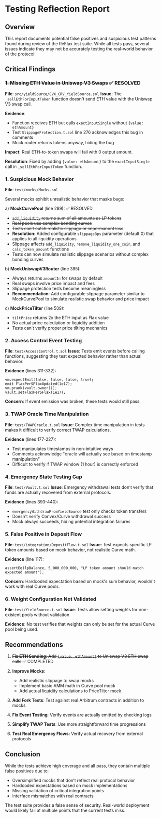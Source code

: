 # Testing Reflection Report

## Overview
This report documents potential false positives and suspicious test patterns found during review of the ReFlax test suite. While all tests pass, several issues indicate they may not be accurately testing the real-world behavior of the protocol.

## Critical Findings

### ~~1. **Missing ETH Value in Uniswap V3 Swaps**~~ ✅ RESOLVED
**File**: `src/yieldSource/CVX_CRV_YieldSource.sol`
**Issue**: The `_sellEthForInputToken` function doesn't send ETH value with the Uniswap V3 swap call.

**Evidence**:
- Function receives ETH but calls `exactInputSingle` without `{value: ethAmount}`
- Test `SlippageProtection.t.sol` line 276 acknowledges this bug in comments
- Mock router returns tokens anyway, hiding the bug

**Impact**: Real ETH-to-token swaps will fail with 0 output amount.

**Resolution**: Fixed by adding `{value: ethAmount}` to the `exactInputSingle` call in `_sellEthForInputToken` function.

### 1. **Suspicious Mock Behavior**
**File**: `test/mocks/Mocks.sol`

Several mocks exhibit unrealistic behavior that masks bugs:

a) **MockCurvePool** (line 289): ✅ RESOLVED
   - ~~`add_liquidity` returns sum of all amounts as LP tokens~~
   - ~~Real pools use complex bonding curves~~
   - ~~Tests can't catch realistic slippage or impermanent loss~~
   - **Resolution**: Added configurable `slippageBps` parameter (default 0) that applies to all liquidity operations
   - Slippage affects `add_liquidity`, `remove_liquidity_one_coin`, and `calc_token_amount` functions
   - Tests can now simulate realistic slippage scenarios without complex bonding curves

b) **MockUniswapV3Router** (line 395):
   - Always returns `amountIn` for swaps by default
   - Real swaps involve price impact and fees
   - Slippage protection tests become meaningless
   - **Recommendation**: Add configurable slippage parameter similar to MockCurvePool to simulate realistic swap behavior and price impact

c) **MockPriceTilter** (line 509):
   - `tiltPrice` returns 2x the ETH input as Flax value
   - No actual price calculation or liquidity addition
   - Tests can't verify proper price tilting mechanics

### 2. **Access Control Event Testing**
**File**: `test/AccessControl.t.sol`
**Issue**: Tests emit events before calling functions, suggesting they test expected behavior rather than actual behavior.

**Evidence** (lines 311-332):
```solidity
vm.expectEmit(false, false, false, true);
emit FlaxPerSFlaxUpdated(1e17);
vm.prank(vault.owner());
vault.setFlaxPerSFlax(1e17);
```

**Concern**: If event emission was broken, these tests would still pass.

### 3. **TWAP Oracle Time Manipulation**
**File**: `test/TWAPOracle.t.sol`
**Issue**: Complex time manipulation in tests makes it difficult to verify correct TWAP calculations.

**Evidence** (lines 177-227):
- Test manipulates timestamps in non-intuitive ways
- Comments acknowledge "oracle will actually see based on timestamp manipulation"
- Difficult to verify if TWAP window (1 hour) is correctly enforced

### 4. **Emergency State Testing Gap**
**File**: `test/Vault.t.sol`
**Issue**: Emergency withdrawal tests don't verify that funds are actually recovered from external protocols.

**Evidence** (lines 393-440):
- `emergencyWithdrawFromYieldSource` test only checks token transfers
- Doesn't verify Convex/Curve withdrawal success
- Mock always succeeds, hiding potential integration failures

### 5. **False Positive in Deposit Flow**
**File**: `test/integration/DepositFlow.t.sol`
**Issue**: Test expects specific LP token amounts based on mock behavior, not realistic Curve math.

**Evidence** (line 117):
```solidity
assertEq(lpBalance, 5_000_000_000, "LP token amount should match expected amount");
```

**Concern**: Hardcoded expectation based on mock's sum behavior, wouldn't work with real Curve pools.

### 6. **Weight Configuration Not Validated**
**File**: `test/YieldSource.t.sol`
**Issue**: Tests allow setting weights for non-existent pools without validation.

**Evidence**: No test verifies that weights can only be set for the actual Curve pool being used.

## Recommendations

1. ~~**Fix ETH Sending**: Add `{value: ethAmount}` to Uniswap V3 ETH swap calls~~ ✅ COMPLETED

1. **Improve Mocks**: 
   - Add realistic slippage to swap mocks
   - Implement basic AMM math in Curve pool mock
   - Add actual liquidity calculations to PriceTilter mock

2. **Add Fork Tests**: Test against real Arbitrum contracts in addition to mocks

3. **Fix Event Testing**: Verify events are actually emitted by checking logs

4. **Simplify TWAP Tests**: Use more straightforward time progressions

5. **Test Real Emergency Flows**: Verify actual recovery from external protocols

## Conclusion

While the tests achieve high coverage and all pass, they contain multiple false positives due to:
- Oversimplified mocks that don't reflect real protocol behavior
- Hardcoded expectations based on mock implementations
- Missing validation of critical integration points
- Interface mismatches with real contracts

The test suite provides a false sense of security. Real-world deployment would likely fail at multiple points that the current tests miss.